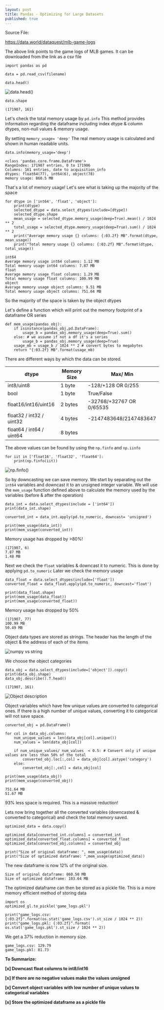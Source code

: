 ```yaml
---
layout: post
title: Pandas - Optimizing for Large Datasets
published: true
---
```


Source File:

https://data.world/dataquest/mlb-game-logs 

The above link points to the game logs of MLB games. It can be downloaded from the link as a csv file

```
import pandas as pd

data = pd.read_csv(filename)

data.head()
```

![data.head()](/images/data_head.PNG)


```
data.shape

(171907, 161)
```

Let's check the total memory usage by ```pd.info``` 
This method provides information regarding the dataframe including index dtype & column dtypes, non-null values & memory usage.

By setting  ```memory_usage= 'deep'``` The real memory usage is calculated and shown in human readable units.

```
data.info(memory_usage='deep')

<class 'pandas.core.frame.DataFrame'>
RangeIndex: 171907 entries, 0 to 171906
Columns: 161 entries, date to acquisition_info
dtypes: float64(77), int64(6), object(78)
memory usage: 860.5 MB
```

That's a lot of memory usage! Let's see what is taking up the majority of the space

```
for dtype in ['int64', 'float', 'object']:
    print(dtype)
    selected_dtype = data.select_dtypes(include=[dtype])
    selected_dtype.shape
    mean_usage = selected_dtype.memory_usage(deep=True).mean() / 1024 ** 2
    total_usage = selected_dtype.memory_usage(deep=True).sum() / 1024 ** 2
    print("Average memory usage {} columns: {:03.2f} MB".format(dtype, mean_usage))
    print("Total memory usage {} columns: {:03.2f} MB".format(dtype, total_usage))

int64
Average memory usage int64 columns: 1.12 MB
Total memory usage int64 columns: 7.87 MB
float
Average memory usage float columns: 1.29 MB
Total memory usage float columns: 100.99 MB
object
Average memory usage object columns: 9.51 MB
Total memory usage object columns: 751.64 MB

```

So the majority of the space is taken by the object dtypes

Let's define a function which will print out the memory footprint of a dataframe OR series

```
def mem_usage(pandas_obj):
    if isinstance(pandas_obj,pd.DataFrame):
        usage_b = pandas_obj.memory_usage(deep=True).sum()
    else: # we assume if not a df it's a series
        usage_b = pandas_obj.memory_usage(deep=True)
    usage_mb = usage_b / 1024 ** 2 # convert bytes to megabytes
    return "{:03.2f} MB".format(usage_mb)

```


There are different ways by which the data can be stored. 

| dtype | Memory Size | Max/ Min |
|-------|-------------|----------|
|int8/uint8| 1 byte  | -128/+128 OR 0/255|
|bool| 1 byte | True/False|
|float16/int16/uint16| 2 bytes | -32768/+32767 OR 0/65535| 
|float32 / int32 / uint32| 4 bytes | -2147483648/2147483647|
|float64 / int64 / uint64| 8 bytes | 


The above values can be found by using the ```np.finfo``` and ```np.iinfo```

```
for iit in ['float16', 'float32', 'float64']:
    print(np.finfo(iit))
```
![np.finfo()](https://github.com/skyprince999/100DaysOfML/blob/master/images/np_finfo.PNG)


So by downcasting we can save memory. We start by separating out the ```int64``` variables and downcast it to an unsigned integer variable. We will use the ```mem_usage``` function defined above to calculate the memory used by the variables (before & after the operation)

```
data_int = data.select_dtypes(include = ['int64'])
print(data_int.shape)

converted_int = data_int.apply(pd.to_numeric, downcast= 'unsigned')

print(mem_usage(data_int))
print(mem_usage(converted_int))
```

Memory usage has dropped by >80%! 

```
(171907, 6)
7.87 MB
1.48 MB
```

Next we check the ```float``` variables & downcast it to numeric. This is done by applying ```pd.to_numeric```
Later we check the memory usage  
```
data_float = data.select_dtypes(include=['float'])
converted_float = data_float.apply(pd.to_numeric, downcast='float')

print(data_float.shape)
print(mem_usage(data_float))
print(mem_usage(converted_float))
```

Memory usage has dropped by 50% 

```
(171907, 77)
100.99 MB
50.49 MB
```

Object data types are stored as strings. The header has the length of the object & the address of each of the items 

![numpy vs string](/images/numpy_vs_string.png)

We choose the object categories 

```
data_obj = data.select_dtypes(include=['object']).copy()
print(data_obj.shape)
data_obj.describe().T.head()

(171907, 161)
```

![Object description](/images/object_describe.PNG)


Object variables which have few unique values are converted to categorical ones. If there is a high number of unique values, converting it to categorical will not save space. 

```
converted_obj = pd.DataFrame()

for col in data_obj.columns:
    num_unique_values = len(data_obj[col].unique())
    num_values = len(data_obj[col])
    
    if num_unique_values/ num_values  < 0.5: # Convert only if unique values are less than 50% of the total
        converted_obj.loc[:,col] = data_obj[col].astype('category')
    else:
        converted_obj[:,col] = data_obj[col]

print(mem_usage(data_obj))
print(mem_usage(converted_obj))
```
```
751.64 MB
51.67 MB
```
93% less space is required. This is a massive reduction! 


Lets now bring together all the converted variables (downcasted & converted to categorical) and check the total memory saved. 

```
optimized_data = data.copy()

optimized_data[converted_int.columns] = converted_int
optimized_data[converted_float.columns] = converted_float
optimized_data[converted_obj.columns] = converted_obj

print("Size of original dataframe: ", mem_usage(data))
print("Size of optimized dataframe: ",mem_usage(optimized_data))
```
The new dataframe is now 12% of the original size.

```
Size of original dataframe: 860.50 MB
Size of optimized dataframe: 103.64 MB
```

The optimized dataframe can then be stored as a pickle file. This is a more memory efficient method of storing data

```
import os
optimized_gl.to_pickle('game_logs.pkl')

print("game_logs.csv: {:03.2f}".format(os.stat('game_logs.csv').st_size / 1024 ** 2))
print("game_logs.pkl: {:03.2f}".format( os.stat('game_logs.pkl').st_size / 1024 ** 2))

```
We get a 37% reduction in memory size.
```
game_logs.csv: 129.79
game_logs.pkl: 81.73
```


**To Summarize:**

**[x] Downcast float columns to int8/int16**

**[x] If there are no negative values make the values unsigned**

**[x] Convert object variables with low number of unique values to categorical variables**

**[x] Store the optimized dataframe as a pickle file**











